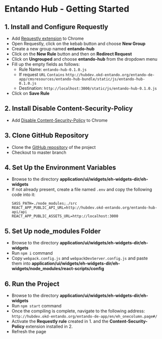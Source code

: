 # Entando Hub - Getting Started

## 1. Install and Configure Requestly

- Add [Requestly extension](https://chrome.google.com/webstore/detail/requestly-redirect-url-mo/mdnleldcmiljblolnjhpnblkcekpdkpa) to Chrome
- Open Requestly, click on the kebab button and choose **New Group**
- Create a new group named **entando-hub**
- Click on the **New Rule** button and then on **Redirect Request**
- Click on **Ungrouped** and choose **entando-hub** from the dropdown menu
- Fill up the empty fields as follows:
    - Rule Name: `entando-hub-0.1.0.js`
    - If request `URL` `Contains` `http://hubdev.okd-entando.org/entando-de-app/cmsresources/entando-hub-bundle/static/js/entando-hub-0.1.0.js`
    - Destination: `http://localhost:3000/static/js/entando-hub-0.1.0.js`
- Click on **Save Rule**

## 2. Install Disable Content-Security-Policy
- Add [Disable Content-Security-Policy](https://chrome.google.com/webstore/detail/disable-content-security/ieelmcmcagommplceebfedjlakkhpden) to Chrome

## 3. Clone GitHub Repository
- Clone the [GitHub repository](https://github.com/entando-ps/entando-hub) of the project
- Checkout to master branch

## 4. Set Up the Environment Variables
- Browse to the directory **application/ui/widgets/eh-widgets-dir/eh-widgets**
- If not already present, create a file named `.env` and copy the following code into it:
    ```
    SASS_PATH=./node_modules;./src
    REACT_APP_PUBLIC_API_URL=http://hubdev.okd-entando.org/entando-hub-api/api
    REACT_APP_PUBLIC_ASSETS_URL=http://localhost:3000
    ```

## 5. Set Up node_modules Folder
- Browse to the directory **application/ui/widgets/eh-widgets-dir/eh-widgets**
- Run ``npm i`` command
- Copy ``webpack.config.js`` and ``webpackDevServer.config.js`` and paste them into **application/ui/widgets/eh-widgets-dir/eh-widgets/node_modules/react-scripts/config**

## 6. Run the Project
- Browse to the directory **application/ui/widgets/eh-widgets-dir/eh-widgets**
- Run ``npm start`` command
- Once the compiling is complete, navigate to the following address: ``http://hubdev.okd-entando.org/entando-de-app/en/eh_onecolumn.page#/``
- Activate the **Requestly rule** created in 1. and the **Content-Security-Policy** extension installed in 2.
- Refresh the page